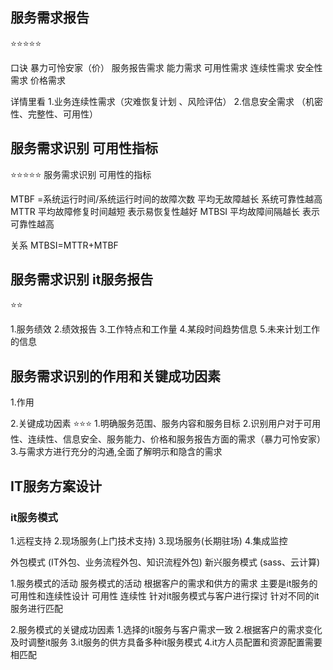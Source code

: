 ## 服务需求报告
 ⭐⭐⭐⭐⭐


口诀 暴力可怜安家（价）
服务报告需求
能力需求
可用性需求
连续性需求
安全性需求
价格需求


详情里看
1.业务连续性需求（灾难恢复计划 、风险评估）
2.信息安全需求 （机密性、完整性、可用性）



## 服务需求识别 可用性指标
 ⭐⭐⭐⭐⭐
服务需求识别  可用性的指标

MTBF =系统运行时间/系统运行时间的故障次数
平均无故障越长 系统可靠性越高
MTTR
平均故障修复时间越短 表示易恢复性越好
MTBSI
平均故障间隔越长 表示可靠性越高

关系
MTBSI=MTTR+MTBF



## 服务需求识别 it服务报告
 ⭐⭐

 1.服务绩效
 2.绩效报告
 3.工作特点和工作量
 4.某段时间趋势信息
 5.未来计划工作的信息


## 服务需求识别的作用和关键成功因素
1.作用

2.关键成功因素 ⭐⭐⭐
    1.明确服务范围、服务内容和服务目标
    2.识别用户对于可用性、连续性、信息安全、服务能力、价格和服务报告方面的需求（暴力可怜安家）
    3.与需求方进行充分的沟通,全面了解明示和隐含的需求



## IT服务方案设计

### it服务模式
1.远程支持
2.现场服务(上门技术支持)
3.现场服务(长期驻场)
4.集成监控

外包模式 (IT外包、业务流程外包、知识流程外包)
新兴服务模式 (sass、云计算)


1.服务模式的活动
服务模式的活动
根据客户的需求和供方的需求 主要是it服务的可用性和连续性设计
可用性
连续性
针对it服务模式与客户进行探讨
针对不同的it服务进行匹配

2.服务模式的关键成功因素
1.选择的it服务与客户需求一致
2.根据客户的需求变化 及时调整it服务
3.it服务的供方具备多种it服务模式
4.it方人员配置和资源配置需要相匹配






